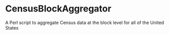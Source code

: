 CensusBlockAggregator
=====================

A Perl script to aggregate Census data at the block level for all of the United States

